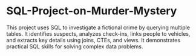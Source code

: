 # SQL-Project-on-Murder-Mystery
This project uses SQL to investigate a fictional crime by querying multiple tables. It identifies suspects, analyzes check-ins, links people to vehicles, and extracts key details using joins, CTEs, and views. It demonstrates practical SQL skills for solving complex data problems.
